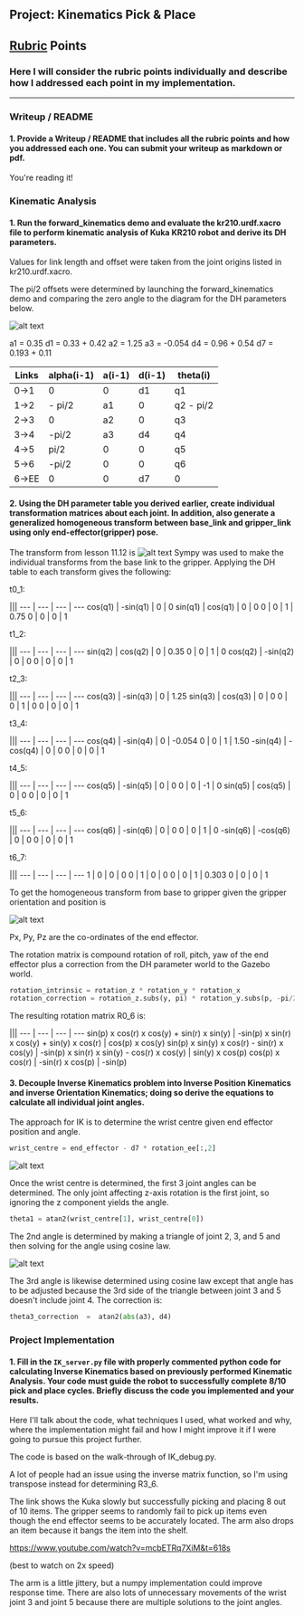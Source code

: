 ## Project: Kinematics Pick & Place

[//]: # (Image References)

[image1]: ./misc_images/misc1.png
[image2]: ./misc_images/misc3.png
[image3]: ./misc_images/misc2.png
[image4]: ./misc_images/IMG_3284.jpg
[image5]: ./misc_images/IMG_3283.jpg
[image6]: ./misc_images/image-3.png
[image7]: ./misc_images/image-4.png
[image8]: ./misc_images/IMG_3285.JPG
[image9]: ./misc_images/image-3_1.png

## [Rubric](https://review.udacity.com/#!/rubrics/972/view) Points
### Here I will consider the rubric points individually and describe how I addressed each point in my implementation.  

---
### Writeup / README

#### 1. Provide a Writeup / README that includes all the rubric points and how you addressed each one.  You can submit your writeup as markdown or pdf.  

You're reading it!

### Kinematic Analysis
#### 1. Run the forward_kinematics demo and evaluate the kr210.urdf.xacro file to perform kinematic analysis of Kuka KR210 robot and derive its DH parameters.

Values for link length and offset were taken from the joint origins listed in kr210.urdf.xacro.

The pi/2 offsets were determined by launching the forward_kinematics demo and comparing the zero angle to the diagram for the DH parameters below.

![alt text][image5]

a1 = 0.35
d1 = 0.33 + 0.42
a2 = 1.25
a3 = -0.054
d4 = 0.96 + 0.54
d7 = 0.193 + 0.11

Links | alpha(i-1) | a(i-1) | d(i-1) | theta(i)
--- | --- | --- | --- | ---
0->1 | 0 | 0 | d1 | q1
1->2 | - pi/2 | a1 | 0 | q2 - pi/2
2->3 | 0 | a2 | 0 | q3
3->4 |  -pi/2 | a3 | d4 | q4
4->5 | pi/2 | 0 | 0 | q5
5->6 | -pi/2 | 0 | 0 | q6
6->EE | 0 | 0 | d7 | 0

#### 2. Using the DH parameter table you derived earlier, create individual transformation matrices about each joint. In addition, also generate a generalized homogeneous transform between base_link and gripper_link using only end-effector(gripper) pose.

The transform from lesson 11.12 is ![alt text][image6]
Sympy was used to make the individual transforms from the base link to the gripper. Applying the DH table to each transform gives the following:

t0_1:

|||
--- | --- | --- | ---
cos(q1) | -sin(q1) | 0 | 0
sin(q1) | cos(q1) | 0 | 0
0 | 0 | 1 | 0.75
0 | 0 | 0 | 1

t1_2:

|||
--- | --- | --- | ---
sin(q2) | cos(q2) | 0 | 0.35
0 | 0 | 1 | 0
cos(q2) | -sin(q2) | 0 | 0
0 | 0 | 0 | 1

t2_3:

|||
--- | --- | --- | ---
cos(q3) | -sin(q3) | 0 | 1.25
sin(q3) | cos(q3) | 0 | 0
0 | 0 | 1 | 0
0 | 0 | 0 | 1

t3_4:

|||
--- | --- | --- | ---
cos(q4) | -sin(q4) | 0 | -0.054
0 | 0 | 1 | 1.50
-sin(q4) | -cos(q4) | 0 | 0
0 | 0 | 0 | 1

t4_5:

|||
--- | --- | --- | ---
cos(q5) | -sin(q5) | 0 | 0
0 | 0 | -1 | 0
sin(q5) | cos(q5) | 0 | 0
0 | 0 | 0 | 1

t5_6:

|||
--- | --- | --- | ---
cos(q6) | -sin(q6) | 0 | 0
0 | 0 | 1 | 0
-sin(q6) | -cos(q6) | 0 | 0
0 | 0 | 0 | 1

t6_7:

|||
--- | --- | --- | ---
1 | 0 | 0 | 0
0 | 1 | 0 | 0
0 | 0 | 1 | 0.303
0 | 0 | 0 | 1

To get the homogeneous transform from base to gripper given the gripper orientation and position is

![alt text][image9]

Px, Py, Pz are the co-ordinates of the end effector.

The rotation matrix is compound rotation of roll, pitch, yaw of the end effector plus a correction from the DH parameter world to the Gazebo world.

```python
rotation_intrinsic = rotation_z * rotation_y * rotation_x
rotation_correction = rotation_z.subs(y, pi) * rotation_y.subs(p, -pi/2)
```
The resulting rotation matrix R0_6 is:

|||
--- | --- | --- | ---
sin(p) x cos(r) x cos(y) + sin(r) x sin(y) | -sin(p) x sin(r) x cos(y) + sin(y) x cos(r) | cos(p) x cos(y)
sin(p) x sin(y) x cos(r) - sin(r) x cos(y) | -sin(p) x sin(r) x sin(y) - cos(r) x cos(y) | sin(y) x cos(p)
cos(p) x cos(r) | -sin(r) x cos(p) | -sin(p)

#### 3. Decouple Inverse Kinematics problem into Inverse Position Kinematics and inverse Orientation Kinematics; doing so derive the equations to calculate all individual joint angles.

The approach for IK is to determine the wrist centre given end effector position and angle.
```python
wrist_centre = end_effector - d7 * rotation_ee[:,2]
```
![alt text][image4]

Once the wrist centre is determined, the first 3 joint angles can be determined.
The only joint affecting z-axis rotation is the first joint, so ignoring the z component yields the angle.
```python
theta1 = atan2(wrist_centre[1], wrist_centre[0])
```

The 2nd angle is determined by making a triangle of joint 2, 3, and 5 and then solving for the angle using cosine law.

![alt text][image8]

The 3rd angle is likewise determined using cosine law except that angle has to be adjusted because the 3rd side of the triangle between joint 3 and 5 doesn't include joint 4. The correction is:
```python
theta3_correction  =  atan2(abs(a3), d4)
```


### Project Implementation

#### 1. Fill in the `IK_server.py` file with properly commented python code for calculating Inverse Kinematics based on previously performed Kinematic Analysis. Your code must guide the robot to successfully complete 8/10 pick and place cycles. Briefly discuss the code you implemented and your results.


Here I'll talk about the code, what techniques I used, what worked and why, where the implementation might fail and how I might improve it if I were going to pursue this project further.  

The code is based on the walk-through of IK_debug.py.

A lot of people had an issue using the inverse matrix function, so I'm using transpose instead for determining R3_6.

The link shows the Kuka slowly but successfully picking and placing 8 out of 10 items. The gripper seems to randomly fail to pick up items even though the end effector seems to be accurately located. The arm also drops an item because it bangs the item into the shelf.

https://www.youtube.com/watch?v=mcbETRq7XiM&t=618s

(best to watch on 2x speed)

The arm is a little jittery, but a numpy implementation could improve response time. There are also lots of unnecessary movements of the wrist joint 3 and joint 5 because there are multiple solutions to the joint angles.
